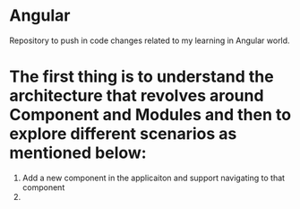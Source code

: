 # Angular
Repository to push in code changes related to my learning in Angular world.

# The first thing is to understand the architecture that revolves around Component and Modules and then to explore different scenarios as mentioned below:

1) Add a new component in the applicaiton and support navigating to that component
2)
